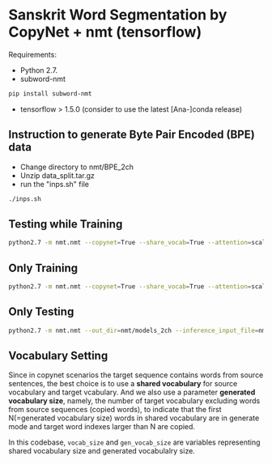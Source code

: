 # Sanskrit Word Segmentation by CopyNet + nmt (tensorflow)

Requirements:
* Python 2.7.
* subword-nmt
```bash
pip install subword-nmt
```
* tensorflow > 1.5.0 (consider to use the latest [Ana-]conda release)

## Instruction to generate Byte Pair Encoded (BPE) data
* Change directory to nmt/BPE_2ch
* Unzip data_split.tar.gz
* run the "inps.sh" file
```bash
./inps.sh
```

## Testing while Training
```bash
python2.7 -m nmt.nmt --copynet=True --share_vocab=True --attention=scaled_luong --src=src --tgt=trg --vocab_prefix=nmt/BPE_2ch/vocab --train_prefix=nmt/BPE_2ch/train_BPE --test_prefix=nmt/BPE_2ch/test_BPE --dev_prefix=nmt/BPE_2ch/valid_BPE --out_dir=nmt/models_2ch/ --num_train_steps=80000 --steps_per_stats=100 --encoder_type=bi --num_layers=4 --num_units=128 --dropout=0.4 --metrics=bleu --num_keep_ckpts=80 --decay_scheme=luong10 --batch_size=64 --src_max_len=150 --tgt_max_len=150
```

## Only Training
```bash
python2.7 -m nmt.nmt --copynet=True --share_vocab=True --attention=scaled_luong --src=src --tgt=trg --vocab_prefix=nmt/BPE_2ch/vocab --train_prefix=nmt/BPE_2ch/train_BPE --dev_prefix=nmt/BPE_2ch/valid_BPE --out_dir=nmt/models_2ch/ --num_train_steps=80000 --steps_per_stats=100 --encoder_type=bi --num_layers=4 --num_units=128 --dropout=0.4 --metrics=bleu --num_keep_ckpts=80 --decay_scheme=luong10 --batch_size=64 --src_max_len=150 --tgt_max_len=150
```
## Only Testing
```bash
python2.7 -m nmt.nmt --out_dir=nmt/models_2ch --inference_input_file=nmt/infer_file.L1 --inference_output_file=nmt/models_2ch/output_infer
```

## Vocabulary Setting

Since in copynet scenarios the target sequence contains words from source sentences, the best choice is to use a **shared vocabulary** for source vocabulary and target vcabulary. And we also use a parameter **generated  vocabulary size**, namely, the number of target vocabulary excluding  words from source sequences (copied words), to indicate that the first N(=generated vocabulary size) words in shared vocabulary are in generate mode and target word indexes larger than N are copied.

In this codebase, `vocab_size` and `gen_vocab_size` are variables representing shared vocabulary size and generated vocabulalry size.
